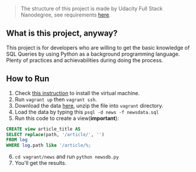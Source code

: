 > The structure of this project is made by Udacity Full Stack Nanodegree, see requirements [here](https://review.udacity.com/#!/rubrics/277/view).

## What is this project, anyway?

This project is for developers who are willing to get the basic knowledge of SQL Queries by using Python as a background programming language. Plenty of practices and achievabilities during doing the process.

## How to Run

1. Check [this instruction](https://classroom.udacity.com/nanodegrees/nd004/parts/8d3e23e1-9ab6-47eb-b4f3-d5dc7ef27bf0/modules/bc51d967-cb21-46f4-90ea-caf73439dc59/lessons/5475ecd6-cfdb-4418-85a2-f2583074c08d/concepts/14c72fe3-e3fe-4959-9c4b-467cf5b7c3a0) to install the virtual machine.
2. Run `vagrant up` then `vagrant ssh`.
3. Download the data [here](https://d17h27t6h515a5.cloudfront.net/topher/2016/August/57b5f748_newsdata/newsdata.zip), unzip the file into `vagrant` directory.
4. Load the data by typing this `psql -d news -f newsdata.sql`
5. Run this code to create a view(**important**):

 ```sql
 CREATE view article_title AS
 SELECT replace(path, '/article/', '')
 FROM log
 WHERE log.path like '/article/%;
 ```

6. `cd vagrant/news` and run `python newsdb.py`
7. You'll get the results.

